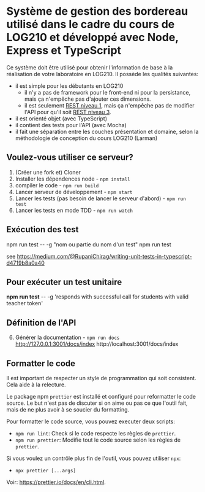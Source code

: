 # Système de gestion des bordereau utilisé dans le cadre du cours de LOG210 et développé avec Node, Express et TypeScript

Ce système doit être utilisé pour obtenir l'information de base à la réalisation de votre laboratoire en LOG210. Il possède les qualités suivantes:

-   il est simple pour les débutants en LOG210
    -   il n'y a pas de framework pour le front-end ni pour la persistance, mais ça n'empêche pas d'ajouter ces dimensions.
    -   il est seulement [REST niveau 1](https://restfulapi.net/richardson-maturity-model/#level-one), mais ça n'empêche pas de modifier l'API pour qu'il soit [REST niveau 3](https://restfulapi.net/richardson-maturity-model/#level-three).
-   il est orienté objet (avec TypeScript)
-   il contient des tests pour l'API (avec Mocha)
-   il fait une séparation entre les couches présentation et domaine, selon la méthodologie de conception du cours LOG210 (Larman)

## Voulez-vous utiliser ce serveur?

1. (Créer une fork et) Cloner
2. Installer les dépendences node - `npm install`
3. compiler le code - `npm run build`
4. Lancer serveur de développement - `npm start`
5. Lancer les tests (pas besoin de lancer le serveur d'abord) - `npm run test`
6. Lancer les tests en mode TDD - `npm run watch`

## Exécution des test

npm run test -- -g "nom ou partie du nom d'un test"
npm run test

see https://medium.com/@RupaniChirag/writing-unit-tests-in-typescript-d4719b8a0a40

## Pour exécuter un test unitaire

**npm run test** -- -g 'responds with successful call for students with valid teacher token'

## Définition de l'API

6. Générer la documentation - `npm run docs`
   http://127.0.0.1:3001/docs/index
   http://localhost:3001/docs/index

## Formatter le code

Il est important de respecter un style de programmation qui soit consistent. Cela aide à la relecture.

Le package npm `prettier` est installé et configuré pour reformatter le code source. Le but n'est pas
de discuter si on aime ou pas ce que l'outil fait, mais de ne plus avoir à se soucier du formatting.

Pour formatter le code source, vous pouvez executer deux scripts:

-   `npm run lint`: Check si le code respecte les règles de `prettier`.
-   `npm run prettier`: Modifie tout le code source selon les règles de `prettier`.

Si vous voulez un contrôle plus fin de l'outil, vous pouvez utiliser `npx`:

-   `npx prettier [...args]`

Voir: https://prettier.io/docs/en/cli.html.
